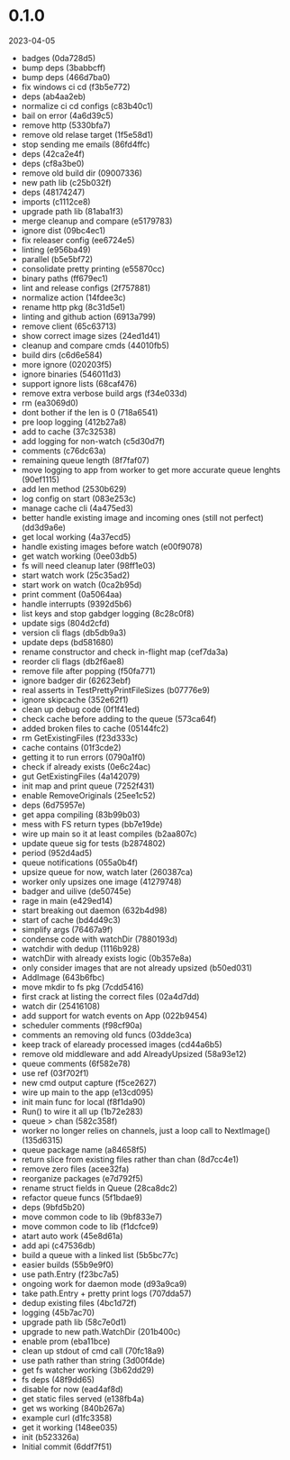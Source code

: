 
0.1.0
=============
2023-04-05

* badges (0da728d5)
* bump deps (3babbcff)
* bump deps (466d7ba0)
* fix windows ci cd (f3b5e772)
* deps (ab4aa2eb)
* normalize ci cd configs (c83b40c1)
* bail on error (4a6d39c5)
* remove http (5330bfa7)
* remove old relase target (1f5e58d1)
* stop sending me emails (86fd4ffc)
* deps (42ca2e4f)
* deps (cf8a3be0)
* remove old build dir (09007336)
* new path lib (c25b032f)
* deps (48174247)
* imports (c1112ce8)
* upgrade path lib (81aba1f3)
* merge cleanup and compare (e5179783)
* ignore dist (09bc4ec1)
* fix releaser config (ee6724e5)
* linting (e956ba49)
* parallel (b5e5bf72)
* consolidate pretty printing (e55870cc)
* binary paths (ff679ec1)
* lint and release configs (2f757881)
* normalize action (14fdee3c)
* rename http pkg (8c31d5e1)
* linting and github action (6913a799)
* remove client (65c63713)
* show correct image sizes (24ed1d41)
* cleanup and compare cmds (44010fb5)
* build dirs (c6d6e584)
* more ignore (020203f5)
* ignore binaries (546011d3)
* support ignore lists (68caf476)
* remove extra verbose build args (f34e033d)
* rm (ea3069d0)
* dont bother if the len is 0 (718a6541)
* pre loop logging (412b27a8)
* add to cache (37c32538)
* add logging for non-watch (c5d30d7f)
* comments (c76dc63a)
* remaining queue length (8f7faf07)
* move logging to app from worker to get more accurate queue lenghts (90ef1115)
* add len method (2530b629)
* log config on start (083e253c)
* manage cache cli (4a475ed3)
* better handle existing image and incoming ones (still not perfect) (dd3d9a6e)
* get local working (4a37ecd5)
* handle existing images before watch (e00f9078)
* get watch working (0ee03db5)
* fs will need cleanup later (98ff1e03)
* start watch work (25c35ad2)
* start work on watch (0ca2b95d)
* print comment (0a5064aa)
* handle interrupts (9392d5b6)
* list keys and stop gabdger logging (8c28c0f8)
* update sigs (804d2cfd)
* version cli flags (db5db9a3)
* update deps (bd581680)
* rename constructor and check in-flight map (cef7da3a)
* reorder cli flags (db2f6ae8)
* remove file after popping (f50fa771)
* ignore badger dir (62623ebf)
* real asserts in TestPrettyPrintFileSizes (b07776e9)
* ignore skipcache (352e62f1)
* clean up debug code (0f1f41ed)
* check cache before adding to the queue (573ca64f)
* added broken files to cache (05144fc2)
* rm GetExistingFiles (f23d333c)
* cache contains (01f3cde2)
* getting it to run errors (0790a1f0)
* check if already exists (0e6c24ac)
* gut GetExistingFiles (4a142079)
* init map and print queue (7252f431)
* enable RemoveOriginals (25ee1c52)
* deps (6d75957e)
* get appa compiling (83b99b03)
* mess with FS return types (bb7e19de)
* wire up main so it at least compiles (b2aa807c)
* update queue sig for tests (b2874802)
* period (952d4ad5)
* queue notifications (055a0b4f)
* upsize queue for now, watch later (260387ca)
* worker only upsizes one image (41279748)
* badger and uilive (de50745e)
* rage in main (e429ed14)
* start breaking out daemon (632b4d98)
* start of cache (bd4d49c3)
* simplify args (76467a9f)
* condense code with watchDir (7880193d)
* watchdir with dedup (1116b928)
* watchDir with already exists logic (0b357e8a)
* only consider images that are not already upsized (b50ed031)
* AddImage (643b6fbc)
* move mkdir to fs pkg (7cdd5416)
* first crack at listing the correct files (02a4d7dd)
* watch dir (25416108)
* add support for watch events on App (022b9454)
* scheduler comments (f98cf90a)
* comments an removing old funcs (03dde3ca)
* keep track of elaready processed images (cd44a6b5)
* remove old middleware and add AlreadyUpsized (58a93e12)
* queue comments (6f582e78)
* use ref (03f702f1)
* new cmd output capture (f5ce2627)
* wire up main to the app (e13cd095)
* init main func for local (f8f1da90)
* Run() to wire it all up (1b72e283)
* queue > chan (582c358f)
* worker no longer relies on channels, just a loop call to NextImage() (135d6315)
* queue package name (a84658f5)
* return slice from existing files rather than chan (8d7cc4e1)
* remove zero files (acee32fa)
* reorganize packages (e7d792f5)
* rename struct fields in Queue (28ca8dc2)
* refactor queue funcs (5f1bdae9)
* deps (9bfd5b20)
* move common code to lib (9bf833e7)
* move common code to lib (f1dcfce9)
* atart auto work (45e8d61a)
* add api (c47536db)
* build a queue with a linked list (5b5bc77c)
* easier builds (55b9e9f0)
* use path.Entry (f23bc7a5)
* ongoing work for daemon mode (d93a9ca9)
* take path.Entry + pretty print logs (707dda57)
* dedup existing files (4bc1d72f)
* logging (45b7ac70)
* upgrade path lib (58c7e0d1)
* upgrade to new path.WatchDir (201b400c)
* enable prom (eba11bce)
* clean up stdout of cmd call (70fc18a9)
* use path rather than string (3d00f4de)
* get fs watcher working (3b62dd29)
* fs deps (48f9dd65)
* disable for now (ead4af8d)
* get static files served (e138fb4a)
* get ws working (840b267a)
* example curl (d1fc3358)
* get it working (148ee035)
* init (b523326a)
* Initial commit (6ddf7f51)


